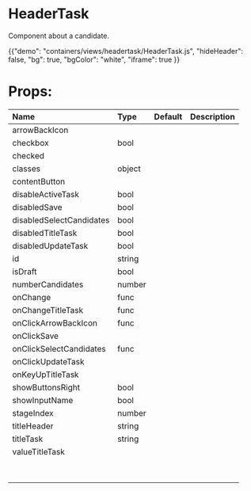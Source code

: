 # HeaderTask

<p class="description">Component about a candidate.</p>
<span>


{{"demo": "containers/views/headertask/HeaderTask.js", "hideHeader": false, "bg": true, "bgColor": "white", "iframe": true }}

<h1>
Props:
</h1>

| Name                               |      Type      |  Default | Description   |
|:-----------------------------------|:---------------|:---------|:-------------| 
| arrowBackIcon                      |                |       |               |
|   checkbox                         |   bool         |       |               |
| checked                |                |       |               |
| classes                |    object      |       |               |
| contentButton          |                |       |               |
| disableActiveTask      | bool           |       |               |
| disabledSave           | bool       |       |               |
| disabledSelectCandidates          | bool       |       |               |
| disabledTitleTask          |  bool      |       |               |
| disabledUpdateTask          | bool       |       |               |
| id          |  string      |       |               |
| isDraft          |  bool      |       |               |
|  numberCandidates         |  number      |       |               |
|   onChange        |  func      |       |               |
|   onChangeTitleTask        | func       |       |               |
|   onClickArrowBackIcon        | func       |       |               |
| onClickSave          |        |       |               |
|  onClickSelectCandidates         | func       |       |               |
|  onClickUpdateTask         |        |       |               |
|   onKeyUpTitleTask        |        |       |               |
|  showButtonsRight         |  bool      |       |               |
| showInputName          |  bool      |       |               |
| stageIndex          |  number      |       |               |
|  titleHeader         | string       |       |               |
|   titleTask        |   string     |       |               |
| valueTitleTask          |        |       |               |
|           |        |       |               |
|           |        |       |               |
|           |        |       |               |
|           |        |       |               |
|           |        |       |               |
|           |        |       |               |
|           |        |       |               |
|           |        |       |               |
	

